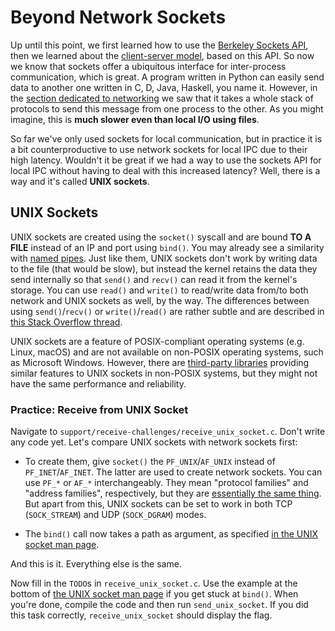 # Beyond Network Sockets

Up until this point, we first learned how to use the [Berkeley Sockets API](./remote-io.md#api---hail-berkeley-sockets), then we learned about the [client-server model](./client-server-model.md), based on this API.
So now we know that sockets offer a ubiquitous interface for inter-process communication, which is great.
A program written in Python can easily send data to another one written in C, D, Java, Haskell, you name it.
However, in the [section dedicated to networking](./networking-101.md) we saw that it takes a whole stack of protocols to send this message from one process to the other.
As you might imagine, this is **much slower even than local I/O using files**.

So far we've only used sockets for local communication, but in practice it is a bit counterproductive to use network sockets for local IPC due to their high latency.
Wouldn't it be great if we had a way to use the sockets API for local IPC without having to deal with this increased latency?
Well, there is a way and it's called **UNIX sockets**.

## UNIX Sockets

UNIX sockets are created using the `socket()` syscall and are bound **TO A FILE** instead of an IP and port using `bind()`.
You may already see a similarity with [named pipes](./pipes.md#named-pipes---mkfifo).
Just like them, UNIX sockets don't work by writing data to the file (that would be slow), but instead the kernel retains the data they send internally so that `send()` and `recv()` can read it from the kernel's storage.
You can use `read()` and `write()` to read/write data from/to both network and UNIX sockets as well, by the way.
The differences between using `send()`/`recv()` or `write()`/`read()` are rather subtle and are described in [this Stack Overflow thread](https://stackoverflow.com/questions/1790750/what-is-the-difference-between-read-and-recv-and-between-send-and-write).

UNIX sockets are a feature of POSIX-compliant operating systems (e.g. Linux, macOS) and are not available on non-POSIX operating systems, such as Microsoft Windows.
However, there are [third-party libraries](https://crates.io/crates/uds_windows) providing similar features to UNIX sockets in non-POSIX systems, but they might not have the same performance and reliability.

### Practice: Receive from UNIX Socket

Navigate to `support/receive-challenges/receive_unix_socket.c`.
Don't write any code yet.
Let's compare UNIX sockets with network sockets first:

- To create them, give `socket()` the `PF_UNIX`/`AF_UNIX` instead of `PF_INET`/`AF_INET`.
The latter are used to create network sockets.
You can use `PF_*` or `AF_*` interchangeably.
They mean "protocol families" and "address families", respectively, but they are [essentially the same thing](https://stackoverflow.com/a/6737450).
But apart from this, UNIX sockets can be set to work in both TCP (`SOCK_STREAM`) and UDP (`SOCK_DGRAM`) modes.

- The `bind()` call now takes a path as argument, as specified [in the UNIX socket man page](https://man7.org/linux/man-pages/man7/unix.7.html).

And this is it.
Everything else is the same.

Now fill in the `TODO`s in `receive_unix_socket.c`.
Use the example at the bottom of [the UNIX socket man page](https://man7.org/linux/man-pages/man7/unix.7.html) if you get stuck at `bind()`.
When you're done, compile the code and then run `send_unix_socket`.
If you did this task correctly, `receive_unix_socket` should display the flag.
